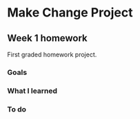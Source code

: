 # Make Change Project
## Week 1 homework

First graded homework project.

### Goals

### What I learned

### To do